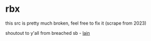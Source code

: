 # rbx

this src is pretty much broken, feel free to fix it (scrape from 2023)

shoutout to y'all from breached sb - [lain](https://breached.vc/user-lain)
